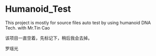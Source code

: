 # Humanoid_Test
This project is mostly for source files auto test by using humanoid DNA Tech. with Mr.Tin Cao

该项目一直空着，先标记下，稍后我会去掉。

罗瑶光
